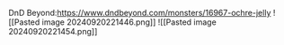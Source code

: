 DnD Beyond:https://www.dndbeyond.com/monsters/16967-ochre-jelly
![[Pasted image 20240920221446.png]]
![[Pasted image 20240920221454.png]]